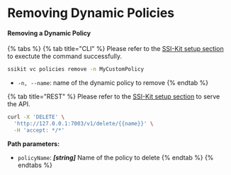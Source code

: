 # Removing Dynamic Policies

#### Removing a Dynamic Policy

{% tabs %}
{% tab title="CLI" %}
Please refer to the [SSI-Kit setup section](../../../getting-started/cli-command-line-interface.md) to exectute the command successfully.

```bash
ssikit vc policies remove -n MyCustomPolicy
```

* `-n, --name`: name of the dynamic policy to remove
{% endtab %}

{% tab title="REST" %}
Please refer to the [SSI-Kit setup section](../../../getting-started/rest-apis.md) to serve the API.

```bash
curl -X 'DELETE' \
  'http://127.0.0.1:7003/v1/delete/{{name}}' \
  -H 'accept: */*'

```

**Path parameters:**&#x20;

* `policyName`: _**\[string]**_ Name of the policy to delete
{% endtab %}
{% endtabs %}
